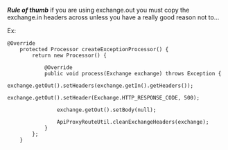 ***Rule of thumb***
if you are using exchange.out you must copy the exchange.in headers across unless you have a really good reason not to...

Ex: 

```
@Override
    protected Processor createExceptionProcessor() {
        return new Processor() {
            
            @Override
            public void process(Exchange exchange) throws Exception {
                exchange.getOut().setHeaders(exchange.getIn().getHeaders());
                exchange.getOut().setHeader(Exchange.HTTP_RESPONSE_CODE, 500);

                exchange.getOut().setBody(null);
                
                ApiProxyRouteUtil.cleanExchangeHeaders(exchange);
            }
        };
    }
```
